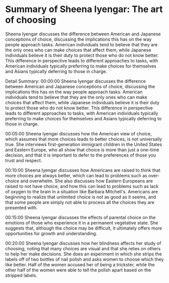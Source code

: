 # Summary of Sheena Iyengar: The art of choosing

Sheena Iyengar discusses the difference between American and Japanese conceptions of choice, discussing the implications this has on the way people approach tasks. American individuals tend to believe that they are the only ones who can make choices that affect them, while Japanese individuals believe it is their duty to protect those who do not know better. This difference in perspective leads to different approaches to tasks, with American individuals typically preferring to make choices for themselves and Asians typically deferring to those in charge.

Detail Summary: 
00:00:00
Sheena Iyengar discusses the difference between American and Japanese conceptions of choice, discussing the implications this has on the way people approach tasks. American individuals tend to believe that they are the only ones who can make choices that affect them, while Japanese individuals believe it is their duty to protect those who do not know better. This difference in perspective leads to different approaches to tasks, with American individuals typically preferring to make choices for themselves and Asians typically deferring to those in charge.

00:05:00
Sheena Iyengar discusses how the American view of choice, which assumes that more choices leads to better choices, is not universally true. She interviews first-generation immigrant children in the United States and Eastern Europe, who all show that choice is more than just a one-time decision, and that it is important to defer to the preferences of those you trust and respect.

00:10:00
Sheena Iyengar discusses how Americans are raised to think that more choices are always better, which can lead to problems such as over-choice and overwhelm. She also discusses how Eastern Europeans are raised to not have choice, and how this can lead to problems such as lack of oxygen to the brain in a situation like Barbara Mitchell's. Americans are beginning to realize that unlimited choice is not as good as it seems, and that some people are simply not able to process all the choices they are presented with.

00:15:00
Sheena Iyengar discusses the effects of parental choice on the emotions of those who experience it in a permanent vegetative state. She suggests that, although the choice may be difficult, it ultimately offers more opportunities for growth and understanding.

00:20:00
Sheena Iyengar discusses how her blindness affects her study of choosing, noting that many choices are visual and that she relies on others to help her make decisions. She does an experiment in which she strips the labels off of two bottles of nail polish and asks women to choose which they like better. Half of the women accused her of being a trickster, while the other half of the women were able to tell the polish apart based on the stripped labels.

